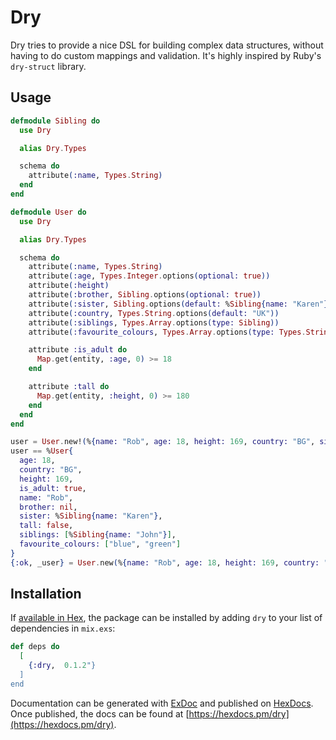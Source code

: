 # Dry

Dry tries to provide a nice DSL for building complex data structures, without having to do custom mappings and validation. It's highly inspired by Ruby's `dry-struct` library.

## Usage

```elixir
defmodule Sibling do
  use Dry

  alias Dry.Types

  schema do
    attribute(:name, Types.String)
  end
end

defmodule User do
  use Dry

  alias Dry.Types

  schema do
    attribute(:name, Types.String)
    attribute(:age, Types.Integer.options(optional: true))
    attribute(:height)
    attribute(:brother, Sibling.options(optional: true))
    attribute(:sister, Sibling.options(default: %Sibling{name: "Karen"}))
    attribute(:country, Types.String.options(default: "UK"))
    attribute(:siblings, Types.Array.options(type: Sibling))
    attribute(:favourite_colours, Types.Array.options(type: Types.String, default: ["blue", "green"]))

    attribute :is_adult do
      Map.get(entity, :age, 0) >= 18
    end

    attribute :tall do
      Map.get(entity, :height, 0) >= 180
    end
  end
end

user = User.new!(%{name: "Rob", age: 18, height: 169, country: "BG", siblings: [%{name: "John"}]})
user == %User{
  age: 18,
  country: "BG",
  height: 169,
  is_adult: true,
  name: "Rob",
  brother: nil,
  sister: %Sibling{name: "Karen"},
  tall: false,
  siblings: [%Sibling{name: "John"}],
  favourite_colours: ["blue", "green"]
}
{:ok, _user} = User.new(%{name: "Rob", age: 18, height: 169, country: "BG", siblings: [%{name: "John"}]})  ```
```

## Installation

If [available in Hex](https://hex.pm/docs/publish), the package can be installed
by adding `dry` to your list of dependencies in `mix.exs`:

```elixir
def deps do
  [
    {:dry,  0.1.2"}
  ]
end
```

Documentation can be generated with [ExDoc](https://github.com/elixir-lang/ex_doc)
and published on [HexDocs](https://hexdocs.pm). Once published, the docs can
be found at [https://hexdocs.pm/dry](https://hexdocs.pm/dry).

